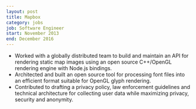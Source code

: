 ```yaml
---
layout: post
title: Mapbox
category: jobs
job: Software Engineer
start: November 2013
end: December 2016
---
```


- Worked with a globally distributed team to build and maintain an API for rendering static map images using an open source C++/OpenGL rendering engine with Node.js bindings.
- Architected and built an open source tool for processing font files into an efficient format suitable for OpenGL glyph rendering.
- Contributed to drafting a privacy policy, law enforcement guidelines and technical architecture for collecting user data while maximizing privacy, security and anonymity.
